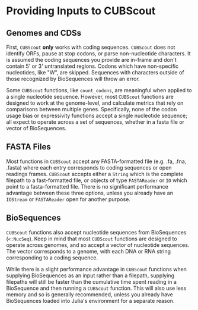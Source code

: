 # Providing Inputs to CUBScout

## Genomes and CDSs

First, `CUBScout` **only** works with coding sequences. `CUBScout` does not identify ORFs, pause at stop codons, or parse non-nucleotide characters. It is assumed the coding sequences you provide are in-frame and don't contain 5' or 3' untranslated regions. Codons which have non-specific nucleotides, like "W", are skipped.  Sequences with characters outside of those recognized by BioSequences will throw an error. 

Some `CUBScout` functions, like `count_codons`, are meaningful when applied to a single nucleotide sequence. However, most `CUBScout` functions are designed to work at the genome-level, and calculate metrics that rely on comparisons between multiple genes. Specifically, none of the codon usage bias or expressivity functions accept a single nucleotide sequence; all expect to operate across a set of sequences, whether in a fasta file or vector of BioSequences.

## FASTA Files

Most functions in `CUBScout` accept any FASTA-formatted file (e.g. .fa, .fna, .fasta) where each entry corresponds to coding sequences or open readings frames. `CUBScout` accepts either a `String` which is the complete filepath to a fast-formatted file, or objects of type `FASTAReader` or `IO` which point to a fasta-formatted file. There is no significant performance advantage between these three options, unless you already have an `IOStream` or `FASTAReader` open for another purpose. 

## BioSequences

`CUBScout` functions also accept nucleotide sequences from BioSequences (`<:NucSeq`). Keep in mind that most `CUBScout` functions are designed to operate across genomes, and so accept a vector of nucleotide sequences. The vector corresponds to a genome, with each DNA or RNA string corresponding to a coding sequence.

While there is a slight performance advantage in `CUBScout` functions when supplying BioSequences as an input rather than a filepath, supplying filepaths will still be faster than the cumulative time spent reading in a BioSequence and then running a `CUBScout` function. This will also use less memory and so is generally recommended, unless you already have BioSequences loaded into Julia's environment for a separate reason.
